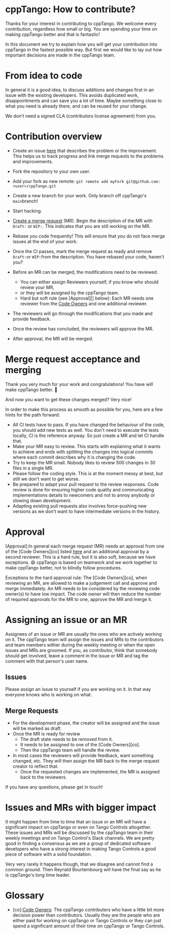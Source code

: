 # cppTango: How to contribute?

Thanks for your interest in contributing to cppTango. We welcome every contribution, regardless how small or big. You are spending your time on making cppTango better and that is fantastic!

In this document we try to explain how you will get your contribution into cppTango in the fastest possible way. But first we would like to lay out how important decisions are made in the cppTango team.

# From idea to code

In general it is a good idea, to discuss additions and changes first in an issue with the existing developers. This avoids duplicated work, disappointments and can save you a lot of time. Maybe something close to what you need is already there, and can be reused for your change.

We don't need a signed CLA (contributors license agreement) from you.

# Contribution overview

- Create an issue [here](https://gitlab.com/tango-controls/cppTango/-/issues/new) that describes the problem or the improvement. This helps us to track progress and link merge requests to the problems and improvements.
- Fork the repository to your own user.
- Add your fork as new remote: `git remote add myFork git@github.com:<user>/cppTango.git`
- Create a new branch for your work. Only branch off cppTango's `main`branch!
- Start hacking.
- [Create a merge request](https://gitlab.com/tango-controls/cppTango/-/merge_requests/new) (MR). Begin the description of the MR with `Draft:` or `WIP:`. This indicates that you are still working on the MR.
- Rebase you code frequently! This will ensure that you do not face merge issues at the end of your work.
- Once the CI passes, mark the merge request as ready and remove `Draft:`or `WIP:`from the description. You have rebased your code, haven't you?
- Before an MR can be merged, the modifications need to be reviewed.
    - You can either assign Reviewers yourself, if you know who should review your MR,
    - or they will be assigned by the cppTango team.
    - Hard but soft rule (see [Approval][] below): Each MR needs one reviewer from the [Code Owners](https://gitlab.com/tango-controls/cppTango/-/blob/main/CODEOWNERS) and one additional reviewer.

- The reviewers will go through the modifications that you made and provide feedback.
- Once the review has concluded, the reviewers will approve the MR.
- After approval, the MR will be merged.

# Merge request acceptance and merging

Thank you very much for your work and congratulations! You have will make cppTango better. 🎉

And now you want to get these changes merged? Very nice!

In order to make this process as smooth as possible for you, here are a few hints for the path forward:

- All CI tests have to pass. If you have changed the behaviour of the code, you should add new tests as well. You don't need to execute the tests locally, CI is the reference anyway. So just create a MR and let CI handle that.
- Make your MR easy to review. This starts with explaining what it wants to achieve and ends with splitting the changes into logical commits where each commit describes why it is changing the code.
- Try to keep the MR small. Nobody likes to review 500 changes in 30 files in a single MR.
- Please follow the coding style. This is at the moment messy at best, but still we don't want to get worse.
- Be prepared to adapt your pull request to the review responses. Code review is done for ensuring higher code quality and communicating implementations details to newcomers and not to annoy anybody or slowing down development.
- Adapting existing pull requests also involves force-pushing new versions as we don't want to have intermediate versions in the history.

# Approval

[Approval]:In general each merge request (MR) needs an approval from one of the [Code Owners][co]
listed [here](https://gitlab.com/tango-controls/cppTango/-/blob/main/CODEOWNERS) and an additional approval by a second reviewer. This is a hard rule, but it is also soft, because we have exceptions.  :smile:  cppTango is based on teamwork and we work together to make cppTango better, not to blindly follow procedures.

Exceptions to the hard approval rule: The [Code Owners][co], when reviewing an MR, are allowed to make a judgement call and approve and merge immediately. An MR needs to be considered by the reviewing code owner(s) to have low impact. The code owner will then reduce the number of required approvals for the MR to one, approve the MR and merge it.

# Assigning an issue or an MR

Assignees of an issue or MR are usually the ones who are actively working on it. The cppTango team will assign the issues and MRs to the contributors and team members wither during the weekly meeting or when the open issues and MRs are groomed. If you, as contributor, think that somebody should get involved, leave a comment in the issue or MR and tag the comment with that person's user name.

## Issues

Please assign an issue to yourself if you are working on it. In that way everyone knows who is working on what.

## Merge Requests

- For the development phase, the creator will be assigned and the issue will be marked as draft.
- Once the MR is ready for review
  - The draft state needs to be removed from it.
  - It needs to be assigned to one of the [Code Owners][co].
  - Then the cppTango team will handle the review.
- In most cases the reviewers will provide feedback, want something changed, etc. They will then assign the MR back to the merge request creator to reflect that.
  - Once the requested changes are implemented, the MR is assigned back to the reviewers.

If you have any questions, please get in touch!

# Issues and MRs with bigger impact

It might happen from time to time that an issue or an MR will have a significant impact on cppTango or even on Tango Controls altogether. These issues and MRs will be discussed by the cppTango team in their weekly meetings and on Tango Control's Slack channels. We are pretty good in finding a consensus as we are a group of dedicated software developers who have a strong interest in making Tango Controls a good piece of software with a solid foundation.

Very very rarely it happens though, that we disagree and cannot find a common ground. Then Reynald Bourtembourg will have the final say as he is cppTango's long time leader. 

# Glossary

- [co]:[Code Owners](https://gitlab.com/tango-controls/cppTango/-/blob/main/CODEOWNERS): The cppTango contributers who have a little bit more decision power than contributors. Usually they are the people who are either paid for working on cppTango or Tango Controls or they can just spend a significant amount of their time on cppTango or Tango Controls.
